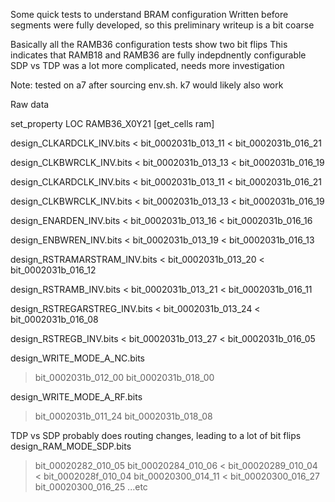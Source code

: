 Some quick tests to understand BRAM configuration
Written before segments were fully developed, so this preliminary writeup is a bit coarse

Basically all the RAMB36 configuration tests show two bit flips
This indicates that RAMB18 and RAMB36 are fully indepdnently configurable
SDP vs TDP was a lot more complicated, needs more investigation

Note: tested on a7 after sourcing env.sh. k7 would likely also work


Raw data

set_property LOC RAMB36_X0Y21 [get_cells ram]

design_CLKARDCLK_INV.bits
  < bit_0002031b_013_11
  < bit_0002031b_016_21

design_CLKBWRCLK_INV.bits
  < bit_0002031b_013_13
  < bit_0002031b_016_19

design_CLKARDCLK_INV.bits
  < bit_0002031b_013_11
  < bit_0002031b_016_21

design_CLKBWRCLK_INV.bits
  < bit_0002031b_013_13
  < bit_0002031b_016_19

design_ENARDEN_INV.bits
  < bit_0002031b_013_16
  < bit_0002031b_016_16

design_ENBWREN_INV.bits
  < bit_0002031b_013_19
  < bit_0002031b_016_13

design_RSTRAMARSTRAM_INV.bits
  < bit_0002031b_013_20
  < bit_0002031b_016_12

design_RSTRAMB_INV.bits
  < bit_0002031b_013_21
  < bit_0002031b_016_11

design_RSTREGARSTREG_INV.bits
  < bit_0002031b_013_24
  < bit_0002031b_016_08

design_RSTREGB_INV.bits
  < bit_0002031b_013_27
  < bit_0002031b_016_05

design_WRITE_MODE_A_NC.bits
  > bit_0002031b_012_00
  > bit_0002031b_018_00

design_WRITE_MODE_A_RF.bits
  > bit_0002031b_011_24
  > bit_0002031b_018_08

TDP vs SDP probably does routing changes, leading to a lot of bit flips
design_RAM_MODE_SDP.bits
  > bit_00020282_010_05
  > bit_00020284_010_06
  < bit_00020289_010_04
  < bit_0002028f_010_04
  > bit_00020300_014_11
  < bit_00020300_016_27
  > bit_00020300_016_25
...etc

